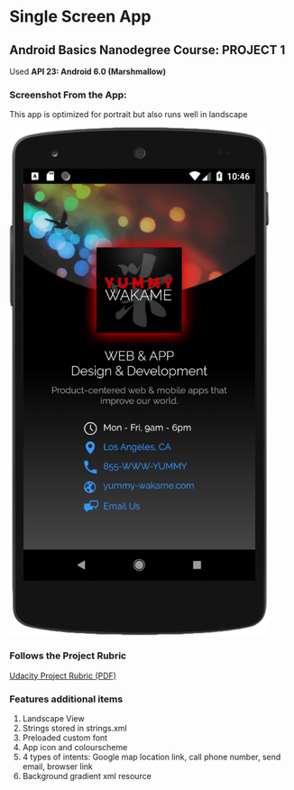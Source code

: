 # Single Screen App

## Android Basics Nanodegree Course: PROJECT 1

Used **API 23: Android 6.0 (Marshmallow)**

### Screenshot From the App:
This app is optimized for portrait but also runs well in landscape

![Portrait View](./screenshot.png)

### Follows the Project Rubric
[Udacity Project Rubric (PDF)](./udacity_project_rubric.pdf)

### Features additional items
1. Landscape View
2. Strings stored in strings.xml
3. Preloaded custom font
4. App icon and colourscheme
5. 4 types of intents: Google map location link, call phone number, send email, browser link
6. Background gradient xml resource
